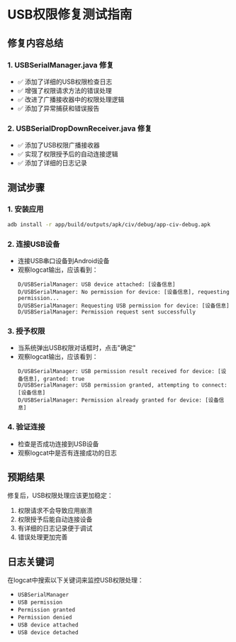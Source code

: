 # USB权限修复测试指南

## 修复内容总结

### 1. USBSerialManager.java 修复
- ✅ 添加了详细的USB权限检查日志
- ✅ 增强了权限请求方法的错误处理
- ✅ 改进了广播接收器中的权限处理逻辑
- ✅ 添加了异常捕获和错误报告

### 2. USBSerialDropDownReceiver.java 修复
- ✅ 添加了USB权限广播接收器
- ✅ 实现了权限授予后的自动连接逻辑
- ✅ 添加了详细的日志记录

## 测试步骤

### 1. 安装应用
```bash
adb install -r app/build/outputs/apk/civ/debug/app-civ-debug.apk
```

### 2. 连接USB设备
- 连接USB串口设备到Android设备
- 观察logcat输出，应该看到：
  ```
  D/USBSerialManager: USB device attached: [设备信息]
  D/USBSerialManager: No permission for device: [设备信息], requesting permission...
  D/USBSerialManager: Requesting USB permission for device: [设备信息]
  D/USBSerialManager: Permission request sent successfully
  ```

### 3. 授予权限
- 当系统弹出USB权限对话框时，点击"确定"
- 观察logcat输出，应该看到：
  ```
  D/USBSerialManager: USB permission result received for device: [设备信息], granted: true
  D/USBSerialManager: USB permission granted, attempting to connect: [设备信息]
  D/USBSerialManager: Permission already granted for device: [设备信息]
  ```

### 4. 验证连接
- 检查是否成功连接到USB设备
- 观察logcat中是否有连接成功的日志

## 预期结果

修复后，USB权限处理应该更加稳定：
1. 权限请求不会导致应用崩溃
2. 权限授予后能自动连接设备
3. 有详细的日志记录便于调试
4. 错误处理更加完善

## 日志关键词

在logcat中搜索以下关键词来监控USB权限处理：
- `USBSerialManager`
- `USB permission`
- `Permission granted`
- `Permission denied`
- `USB device attached`
- `USB device detached`
